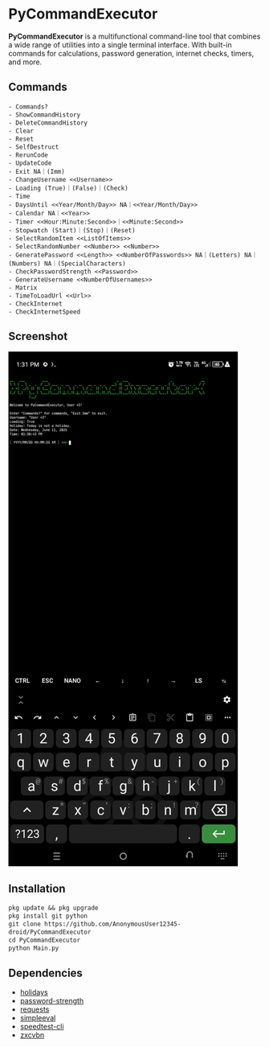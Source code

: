 # PyCommandExecutor

**PyCommandExecutor** is a multifunctional command-line tool that combines a wide range of utilities into a single terminal interface. With built-in commands for calculations, password generation, internet checks, timers, and more.

## Commands

```plain
- Commands?
- ShowCommandHistory
- DeleteCommandHistory
- Clear
- Reset
- SelfDestruct
- RerunCode
- UpdateCode
- Exit NA｜(Imm)
- ChangeUsername <<Username>>
- Loading (True)｜(False)｜(Check)
- Time
- DaysUntil <<Year/Month/Day>> NA｜<<Year/Month/Day>>
- Calendar NA｜<<Year>>
- Timer <<Hour:Minute:Second>>｜<<Minute:Second>>
- Stopwatch (Start)｜(Stop)｜(Reset)
- SelectRandomItem <<ListOfItems>>
- SelectRandomNumber <<Number>> <<Number>>
- GeneratePassword <<Length>> <<NumberOfPasswords>> NA｜(Letters) NA｜(Numbers) NA｜(SpecialCharacters)
- CheckPasswordStrength <<Password>>
- GenerateUsername <<NumberOfUsernames>>
- Matrix
- TimeToLoadUrl <<Url>>
- CheckInternet
- CheckInternetSpeed
```

## Screenshot

![](screenshot.png)

## Installation

```plain
pkg update && pkg upgrade
pkg install git python
git clone https://github.com/AnonymousUser12345-droid/PyCommandExecutor
cd PyCommandExecutor
python Main.py
```

## Dependencies

- [holidays](https://pypi.org/project/holidays/)
- [password-strength](https://pypi.org/project/password-strength/)
- [requests](https://pypi.org/project/requests/)
- [simpleeval](https://pypi.org/project/simpleeval/)
- [speedtest-cli](https://pypi.org/project/speedtest-cli/)
- [zxcvbn](https://pypi.org/project/zxcvbn/)